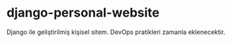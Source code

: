 # django-personal-website
Django ile geliştirilmiş kişisel sitem. DevOps pratikleri zamanla eklenecektir.
